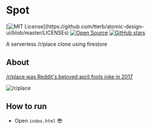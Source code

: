 # Spot
[![MIT License](https://img.shields.io/apm/l/atomic-design-ui.svg?)](https://github.com/tterb/atomic-design-ui/blob/master/LICENSEs)
[![Open Source](https://badges.frapsoft.com/os/v1/open-source.svg?v=103)](https://opensource.org/)
[![GitHub stars](https://img.shields.io/github/stars/tterb/playmusic.svg?style=social&label=Star)](https://github.com/ConnorMulqueen/spot)


A serverless /r/place clone using firestore

## About
[/r/place was Reddit's beloved april fools joke in 2017](https://en.wikipedia.org/wiki/Place_(Reddit))

![/r/place](https://i.kym-cdn.com/photos/images/original/001/239/124/e46.gif)

## How to run
* Open ```index.html``` 😎
